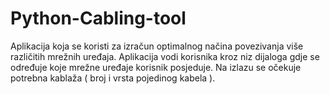 # Python-Cabling-tool
Aplikacija koja se koristi za izračun optimalnog načina povezivanja više različitih mrežnih uređaja.
Aplikacija vodi korisnika kroz niz dijaloga gdje se određuje koje mrežne uređaje korisnik posjeduje. Na izlazu se očekuje potrebna kablaža ( broj i vrsta pojedinog kabela ).   
